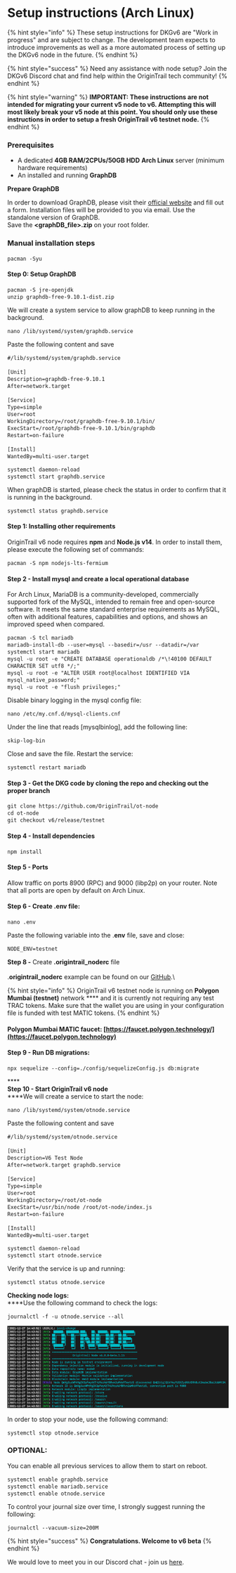 # Setup instructions (Arch Linux)

{% hint style="info" %}
These setup instructions for DKGv6 are "Work in progress" and are subject to change. The development team expects to introduce improvements as well as a more automated process of setting up the DKGv6 node in the future.
{% endhint %}

{% hint style="success" %}
Need any assistance with node setup? Join the DKGv6 Discord chat and find help within the OriginTrail tech community!
{% endhint %}

{% hint style="warning" %}
**IMPORTANT: These instructions are not intended for migrating your current v5 node to v6. Attempting this will most likely break your v5 node at this point. You should only use these instructions in order to setup a fresh OriginTrail v6 testnet node.**
{% endhint %}

### Prerequisites <a href="#docs-internal-guid-e057adbf-7fff-9a68-2579-1fe11935388b" id="docs-internal-guid-e057adbf-7fff-9a68-2579-1fe11935388b"></a>

* A dedicated **4GB RAM/2CPUs/50GB HDD** **Arch Linux** server (minimum hardware requirements)
* An installed and running **GraphDB**

**Prepare GraphDB**

In order to download GraphDB, please visit their [official website](https://www.ontotext.com/products/graphdb/graphdb-free/) and fill out a form. Installation files will be provided to you via email. Use the standalone version of GraphDB.\
Save the **\<graphDB\_file>.zip** on your root folder.

### Manual installation steps
```
pacman -Syu
```

#### Step 0: Setup GraphDB

```
pacman -S jre-openjdk
unzip graphdb-free-9.10.1-dist.zip
```

We will create a system service to allow graphDB to keep running in the background.
```
nano /lib/systemd/system/graphdb.service
```
Paste the following content and save
```
#/lib/systemd/system/graphdb.service

[Unit]
Description=graphdb-free-9.10.1
After=network.target

[Service]
Type=simple
User=root
WorkingDirectory=/root/graphdb-free-9.10.1/bin/
ExecStart=/root/graphdb-free-9.10.1/bin/graphdb
Restart=on-failure

[Install]
WantedBy=multi-user.target
```
```
systemctl daemon-reload
systemctl start graphdb.service
```
When graphDB is started, please check the status in order to confirm that it is running in the background. 
```
systemctl status graphdb.service
```

#### Step 1: Installing other requirements

OriginTrail v6 node requires **npm** and **Node.js v14**. In order to install them, please execute the following set of commands:

```
pacman -S npm nodejs-lts-fermium
```

#### Step 2 - Install **mysql** and create a local operational database

For Arch Linux, MariaDB is a community-developed, commercially supported fork of the MySQL, intended to remain free and open-source software. It meets the same standard enterprise requirements as MySQL, often with additional features, capabilities and options, and shows an improved speed when compared. 

```
pacman -S tcl mariadb
mariadb-install-db --user=mysql --basedir=/usr --datadir=/var
systemctl start mariadb
mysql -u root -e "CREATE DATABASE operationaldb /*\!40100 DEFAULT CHARACTER SET utf8 */;" 
mysql -u root -e "ALTER USER root@localhost IDENTIFIED VIA mysql_native_password;"
mysql -u root -e "flush privileges;"
```

Disable binary logging in the mysql config file:

```
nano /etc/my.cnf.d/mysql-clients.cnf
```

Under the line that reads [mysqlbinlog], add the following line:

```
skip-log-bin
```

Close and save the file. Restart the service:&#x20;

```
systemctl restart mariadb
```

#### Step 3 - Get the DKG code by cloning the  repo and checking out the proper branch

```
git clone https://github.com/OriginTrail/ot-node
cd ot-node
git checkout v6/release/testnet
```

#### Step 4 - Install dependencies

```
npm install
```

#### Step 5 - Ports

Allow traffic on ports 8900 (RPC) and 9000 (libp2p) on your router. Note that all ports are open by default on Arch Linux.


#### Step 6 - Create .env file:

```
nano .env
```

Paste the following variable into the .**env** file, save and close:

```
NODE_ENV=testnet
```

**Step 8 -** Create **.origintrail\_noderc** file \
\
.**origintrail\_noderc** example can be found on our [GitHub](https://github.com/OriginTrail/ot-node/blob/v6/develop/.origintrail\_noderc\_example).\


{% hint style="info" %}
OriginTrail v6 testnet node is running on **Polygon Mumbai (testnet)** network **** and it is currently not requiring any test TRAC tokens. Make sure that the wallet you are using in your configuration file is funded with test MATIC tokens.
{% endhint %}

#### Polygon Mumbai MATIC faucet: [https://faucet.polygon.technology/](https://faucet.polygon.technology)

#### Step **9 -** Run DB migrations:

```
npx sequelize --config=./config/sequelizeConfig.js db:migrate
```

****\
**Step 10 - Start OriginTrail v6 node**\
****We will create a service to start the node:

```
nano /lib/systemd/system/otnode.service
```
Paste the following content and save
```
#/lib/systemd/system/otnode.service

[Unit]
Description=V6 Test Node
After=network.target graphdb.service

[Service]
Type=simple
User=root
WorkingDirectory=/root/ot-node
ExecStart=/usr/bin/node /root/ot-node/index.js
Restart=on-failure

[Install]
WantedBy=multi-user.target
```
```
systemctl daemon-reload
systemctl start otnode.service
```
Verify that the service is up and running:
```
systemctl status otnode.service
```

**Checking node logs:**\
****Use the following command to check the logs:

```
journalctl -f -u otnode.service --all
```

![Successfully started](<../.gitbook/assets/Screenshot 2021-12-27 at 15.49.28.png>)

In order to stop your node, use the following command:

```
systemctl stop otnode.service
```

### OPTIONAL: 
You can enable all previous services to allow them to start on reboot.
```
systemctl enable graphdb.service
systemctl enable mariadb.service
systemctl enable otnode.service
```
To control your journal size over time, I strongly suggest running the following:
```
journalctl --vacuum-size=200M
```

{% hint style="success" %}
**Congratulations. Welcome to v6 beta**
{% endhint %}

We would love to meet you in our Discord chat - join us [here](https://discord.gg/6BGSCJfk4Y).&#x20;
